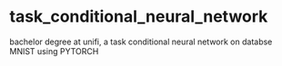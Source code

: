 # task_conditional_neural_network
bachelor degree at unifi, a task conditional neural network on databse MNIST using PYTORCH
